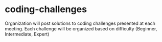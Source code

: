 # coding-challenges
Organization will post solutions to coding challenges presented at each meeting.
Each challenge will be organized based on difficulty (Beginner, Intermediate, Expert)
